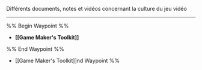 Différents documents, notes et vidéos concernant la culture du jeu vidéo

----

%% Begin Waypoint %%
- **[[Game Maker's Toolkit]]**

%% End Waypoint %%
- [[Game Maker's Toolkit]]nd Waypoint %%